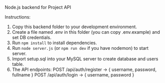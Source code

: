 Node.js backend for Project API

Instructions:
1. Copy this backend folder to your development environment.
2. Create a file named .env in this folder (you can copy .env.example) and set DB credentials.
3. Run `npm install` to install dependencies.
4. Run `node server.js` (or `npm run dev` if you have nodemon) to start server.
5. Import setup.sql into your MySQL server to create database and users table.
6. The API endpoints:
   POST /api/auth/register  -> { username, password, fullname }
   POST /api/auth/login     -> { username, password }

